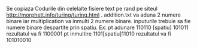 Se copiaza  Codurile din celelalte fisiere text  pe rand pe siteul http://morphett.info/turing/turing.html . addition.txt va aduna 2 numere binare iar multiplication va inmulti 2 numere binare.
inputurile trebuie sa fie  numere binare despartite prin spatiu.
Ex: pt adunare 110110 [spatiu] 101011  rezultatul va fi 1100001 
    pt inmultire 1101[spatiu]11010 rezultatul va fi 101010010
